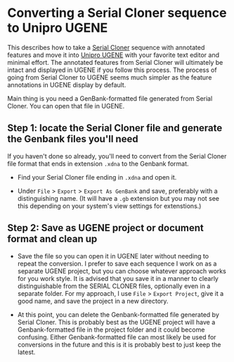# Converting a Serial Cloner sequence to Unipro UGENE

This describes how to take a [Serial Cloner](http://serialbasics.free.fr/Serial_Cloner.html) sequence with annotated features and move it into [Unipro UGENE](http://ugene.unipro.ru/) with your favorite text editor and minimal effort. The annotated features from Serial Cloner will ultimately be intact and displayed in UGENE if you follow this process. The process of going from Serial Cloner to UGENE seems much simpler as the feature annotations in UGENE display by default.

Main thing is you need a GenBank-formatted file generated from Serial Cloner. You can open that file in UGENE.


## Step 1: locate the Serial Cloner file and generate the Genbank files you'll need

If you haven't done so already, you'll need to convert from the Serial Cloner file format that ends in extension `.xdna` to the Genbank format.

- Find your Serial Cloner file ending in `.xdna` and open it.

- Under `File` > `Export` > `Export As GenBank` and save, preferably with a distinguishing name. (It will have a `.gb` extension but you may not see this depending on your system's view settings for extenstions.)

## Step 2: Save as UGENE project or document format and clean up

- Save the file so you can open it in UGENE later without needing to repeat the conversion. I prefer to save each sequence I work on as a separate UGENE project, but you can choose whatever approach works for you work style. It is advised that you save it in a manner to clearly distinguishable from the SERIAL CLONER files, optionally even in a separate folder.
For my approach, I use `File` > `Export Project`, give it a good name, and save the project in a new directory.

- At this point, you can delete the Genbank-formatted file generated by Serial Cloner. This is probably best as the UGENE project will have a Genbank-formatted file in the project folder and it could become confusing. Either Genbank-formatted file can most likely be used for conversions in the future and this is it is probably best to just keep the latest.
